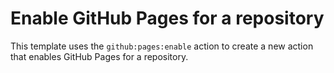 # Enable GitHub Pages for a repository
This template uses the `github:pages:enable` action to create a new action that enables GitHub Pages for a repository.